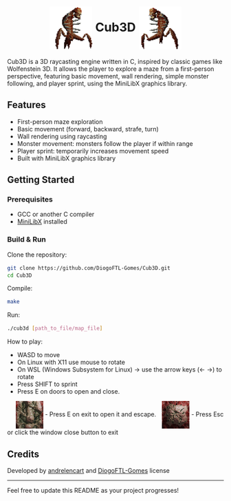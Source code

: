 <h1 align="center">
  <img src="docs/monster_anim.gif" alt="Left Image" width="100" valign="middle">
  Cub3D
  <img src="docs/monster_anim_rev.gif" alt="Right Image" width="100" valign="middle">
</h1>

Cub3D is a 3D raycasting engine written in C, inspired by classic games like Wolfenstein 3D. It allows the player to explore a maze from a first-person perspective, featuring basic movement, wall rendering, simple monster following, and player sprint, using the MiniLibX graphics library.

## Features

- First-person maze exploration
- Basic movement (forward, backward, strafe, turn)
- Wall rendering using raycasting
- Monster movement: monsters follow the player if within range
- Player sprint: temporarily increases movement speed
- Built with MiniLibX graphics library

## Getting Started

### Prerequisites

- GCC or another C compiler
- [MiniLibX](https://harm-smits.github.io/42docs/libs/minilibx/) installed

### Build & Run

Clone the repository:
```sh
git clone https://github.com/DiogoFTL-Gomes/Cub3D.git
cd Cub3D
```

Compile:
```sh
make
```

Run:
```sh
./cub3d [path_to_file/map_file]
```

How to play:
- WASD to move
- On Linux with X11 use mouse to rotate
- On WSL (Windows Subsystem for Linux) → use the arrow keys (← →) to rotate
- Press SHIFT to sprint
- Press E on doors to open and close.
<img src="docs/door.png" alt="Door Example" style="vertical-align: middle; margin-left: 20px;" />
- Press E on exit to open it and escape.
<img src="docs/exit.png" alt="Door Example" style="vertical-align: middle; margin-left: 10px;" />
- Press Esc or click the window close button to exit

## Credits

Developed by [andrelencart](https://github.com/andrelencart) and [DiogoFTL-Gomes]((https://github.com/DiogoFTL-Gomes))
license

---

Feel free to update this README as your project progresses!
